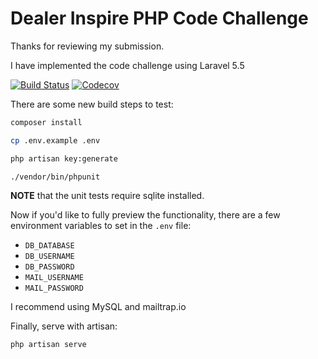 # Dealer Inspire PHP Code Challenge

Thanks for reviewing my submission.

I have implemented the code challenge using Laravel 5.5

[![Build Status][travis-badge]][travis] [![Codecov][codecov-badge]][codecov]

There are some new build steps to test:

```bash
composer install

cp .env.example .env

php artisan key:generate

./vendor/bin/phpunit
```

**NOTE** that the unit tests require sqlite installed.

Now if you'd like to fully preview the functionality,
there are a few environment variables to set in the `.env` file:

* `DB_DATABASE`
* `DB_USERNAME`
* `DB_PASSWORD`
* `MAIL_USERNAME`
* `MAIL_PASSWORD`

I recommend using MySQL and mailtrap.io

Finally, serve with artisan:

```bash
php artisan serve
```

[travis-badge]:https://travis-ci.org/MyTeamName/php-contact-form.svg?branch=master
[travis]:https://travis-ci.org/MyTeamName/php-contact-form
[codecov-badge]:https://img.shields.io/codecov/c/github/MyTeamName/php-contact-form/master.svg
[codecov]:https://codecov.io/gh/MyTeamName/php-contact-form/branch/master
